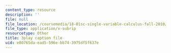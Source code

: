 ```yaml
---
content_type: resource
description: ''
file: null
file_location: /coursemedia/18-01sc-single-variable-calculus-fall-2010/e80765daead5596ebb743975df5f637e_zsKdRjP91Fs.vtt
file_type: application/x-subrip
resourcetype: Other
title: 3play caption file
uid: e80765da-ead5-596e-bb74-3975df5f637e
---
```

